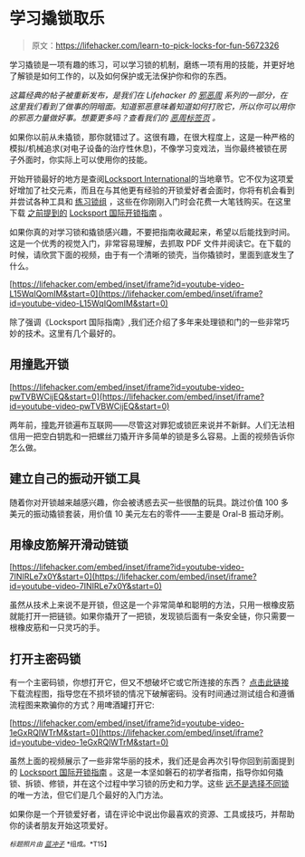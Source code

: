 # 学习撬锁取乐

> 原文：<https://lifehacker.com/learn-to-pick-locks-for-fun-5672326>

学习撬锁是一项有趣的练习，可以学习锁的机制，磨练一项有用的技能，并更好地了解锁是如何工作的，以及如何保护或无法保护你和你的东西。



*这篇经典的帖子被重新发布，是我们在 Lifehacker 的* [*邪恶周*](https://lifehacker.com/welcome-to-lifehackers-fifth-annual-evil-week-1647621043) *系列的一部分，在这里我们看到了做事的阴暗面。知道邪恶意味着知道如何打败它，所以你可以用你的邪恶力量做好事。想要更多吗？查看我们的* [*恶周标签页*](http://lifehacker.com/tag/evilweek) *。*

如果你以前从未撬锁，那你就错过了。这很有趣，在很大程度上，这是一种严格的模拟/机械追求(对电子设备的治疗性休息)，不像学习变戏法，当你最终被锁在房子外面时，你实际上可以使用你的技能。

开始开锁最好的地方是查阅[Locksport International](http://locksport.com/)的当地章节。它不仅为这项爱好增加了社交元素，而且在与其他更有经验的开锁爱好者会面时，你将有机会看到并尝试各种工具和 [练习锁组](https://lifehacker.com/the-toool-emergency-lock-pick-card-fits-in-your-wallet-5897273) ，这些在你刚刚入门时会花费一大笔钱购买。在这里下载 [之前提到的](http://lifehacker.com/how-to-pick-a-lock-213316) [Locksport 国际开锁指南](http://locksport.com/index.php/download_file/11/) 。

如果你真的对学习锁和撬锁感兴趣，不要把指南收藏起来，希望以后能找到时间。这是一个优秀的视觉入门，非常容易理解，去抓取 PDF 文件并阅读它。在下载的时候，请欣赏下面的视频，由于有一个清晰的锁壳，当你撬锁时，里面到底发生了什么。

 [https://lifehacker.com/embed/inset/iframe?id=youtube-video-L15WqIQomIM&start=0](https://lifehacker.com/embed/inset/iframe?id=youtube-video-L15WqIQomIM&start=0) 

除了强调《Locksport 国际指南》,我们还介绍了多年来处理锁和门的一些非常巧妙的技术。这里有几个最好的。

## 用撞匙开锁

 [https://lifehacker.com/embed/inset/iframe?id=youtube-video-pwTVBWCijEQ&start=0](https://lifehacker.com/embed/inset/iframe?id=youtube-video-pwTVBWCijEQ&start=0) 

两年前，撞匙开锁遍布互联网——尽管这对罪犯或锁匠来说并不新鲜。人们无法相信用一把空白钥匙和一把螺丝刀撬开许多简单的锁是多么容易。上面的视频告诉你怎么做。

## 建立自己的振动开锁工具

随着你对开锁越来越感兴趣，你会被诱惑去买一些很酷的玩具。跳过价值 100 多美元的振动撬锁套装，用价值 10 美元左右的零件——主要是 Oral-B 振动牙刷。

## 用橡皮筋解开滑动链锁

 [https://lifehacker.com/embed/inset/iframe?id=youtube-video-7INIRLe7x0Y&start=0](https://lifehacker.com/embed/inset/iframe?id=youtube-video-7INIRLe7x0Y&start=0) 

虽然从技术上来说不是开锁，但这是一个非常简单和聪明的方法，只用一根橡皮筋就能打开一把链锁。如果你撬开了一把锁，发现锁后面有一条安全链，你只需要一根橡皮筋和一只灵巧的手。

## 打开主密码锁

有一个主密码锁，你想打开它，但又不想破坏它或它所连接的东西？ [点击此链接](http://markedwardcampos.com/portfolio/master-lock/) 下载流程图，指导您在不损坏锁的情况下破解密码。没有时间通过测试组合和遵循流程图来欺骗你的方式？用啤酒罐打开它:

 [https://lifehacker.com/embed/inset/iframe?id=youtube-video-1eGxRQlWTrM&start=0](https://lifehacker.com/embed/inset/iframe?id=youtube-video-1eGxRQlWTrM&start=0) 

虽然上面的视频展示了一些非常华丽的技术，我们还是会再次引导你回到前面提到的 [Locksport 国际开锁指南](http://locksport.com/index.php/download_file/11/) 。这是一本坚如磐石的初学者指南，指导你如何撬锁、拆锁、修锁，并在这个过程中学习锁的历史和力学。这些 [远不是](https://gizmodo.com/how-to-pick-a-lock-using-nothing-but-hairpins-1536934016)[选择不同锁](http://lifehacker.com/crack-a-combination-bike-lock-in-under-30-seconds-5929247) 的唯一方法，但它们是几个最好的入门方法。

如果你是一个开锁爱好者，请在评论中说出你最喜欢的资源、工具或技巧，并帮助你的读者朋友开始这项爱好。

<small>*标题照片由*</small> [<small>*蓝冲子*</small>](http://www.flickr.com/photos/lanchongzi/3330717340/) <small>*组成。*T15】</small>